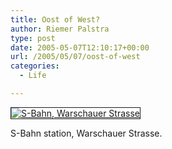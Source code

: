 ```yaml
---
title: Oost of West?
author: Riemer Palstra
type: post
date: 2005-05-07T12:10:17+00:00
url: /2005/05/07/oost-of-west
categories:
  - Life

---
```

[<img data-recalc-dims="1" decoding="async" src="https://i0.wp.com/www.palstra.com/images/front/warstrasse.jpg?w=1100&#038;ssl=1" alt="S-Bahn, Warschauer Strasse" border="1" />][1]

S-Bahn station, Warschauer Strasse.

 [1]: http://www.palstra.com/gallery/berlijn2005/100_1894